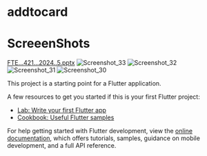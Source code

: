 # addtocard

# ScreeenShots

[FTE...421...2024..5.pptx](https://github.com/JImaruf/ecommerce_add_to_card/files/15311356/FTE.421.2024.5.pptx)
![Screenshot_33](https://github.com/JImaruf/ecommerce_add_to_card/assets/95274187/46f75f90-eb9a-4d19-9754-85ebc1785c1a)
![Screenshot_32](https://github.com/JImaruf/ecommerce_add_to_card/assets/95274187/23648e5e-bcda-4761-88ba-8236a57a8e2d)
![Screenshot_31](https://github.com/JImaruf/ecommerce_add_to_card/assets/95274187/e74dfd9d-fbdc-4f6b-aa02-18a999b11923)
![Screenshot_30](https://github.com/JImaruf/ecommerce_add_to_card/assets/95274187/b6c116f2-ea3b-488b-b66f-34077a86cf93)


This project is a starting point for a Flutter application.

A few resources to get you started if this is your first Flutter project:

- [Lab: Write your first Flutter app](https://docs.flutter.dev/get-started/codelab)
- [Cookbook: Useful Flutter samples](https://docs.flutter.dev/cookbook)

For help getting started with Flutter development, view the
[online documentation](https://docs.flutter.dev/), which offers tutorials,
samples, guidance on mobile development, and a full API reference.
